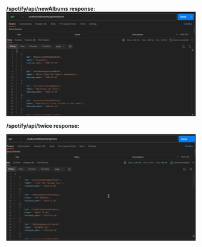 **/spotify/api/newAlbums response:**
<img src="readme-images/new-releases.png">

**/spotify/api/twice response:**

<img src="readme-images/twice-albums.png">
